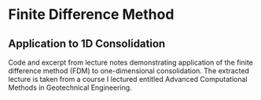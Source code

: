 # Finite Difference Method
## Application to 1D Consolidation

Code and excerpt from lecture notes demonstrating application of the finite difference method (FDM) to one-dimensional consolidation. The extracted lecture is taken from a course I lectured entitled Advanced Computational Methods in Geotechnical Engineering.
